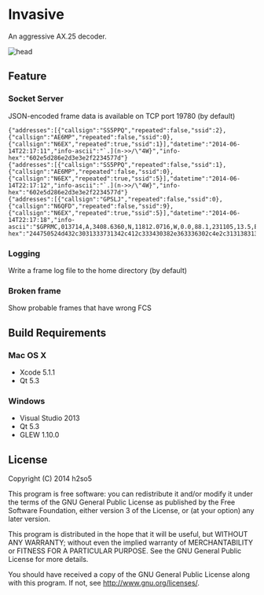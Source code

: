 Invasive
==========

An aggressive AX.25 decoder.

![head](http://h2so5.net/wp-content/uploads/2014/06/invasive_scr.png)

## Feature

### Socket Server

JSON-encoded frame data is available on TCP port 19780 (by default)
```
{"addresses":[{"callsign":"SS5PPQ","repeated":false,"ssid":2},{"callsign":"AE6MP","repeated":false,"ssid":0},{"callsign":"N6EX","repeated":true,"ssid":1}],"datetime":"2014-06-14T22:17:11","info-ascii":"`.](n->>/\"4W}","info-hex":"602e5d286e2d3e3e2f2234577d"}
{"addresses":[{"callsign":"SS5PPQ","repeated":false,"ssid":1},{"callsign":"AE6MP","repeated":false,"ssid":0},{"callsign":"N6EX","repeated":true,"ssid":5}],"datetime":"2014-06-14T22:17:12","info-ascii":"`.](n->>/\"4W}","info-hex":"602e5d286e2d3e3e2f2234577d"}
{"addresses":[{"callsign":"GPSLJ","repeated":false,"ssid":0},{"callsign":"N6QFD","repeated":false,"ssid":9},{"callsign":"N6EX","repeated":true,"ssid":5}],"datetime":"2014-06-14T22:17:18","info-ascii":"$GPRMC,013714,A,3408.6360,N,11812.0716,W,0.0,88.1,231105,13.5,E,D*09..","info-hex":"244750524d432c3031333731342c412c333430382e363336302c4e2c31313831322e303731362c572c302e302c38382e312c3233313130352c31332e352c452c442a30390d0a"}
```

### Logging

Write a frame log file to the home directory (by default)

### Broken frame

Show probable frames that have wrong FCS

## Build Requirements

### Mac OS X

* Xcode 5.1.1
* Qt 5.3

### Windows

* Visual Studio 2013
* Qt 5.3
* GLEW 1.10.0

## License

Copyright (C) 2014  h2so5

This program is free software: you can redistribute it and/or modify
it under the terms of the GNU General Public License as published by
the Free Software Foundation, either version 3 of the License, or
(at your option) any later version.

This program is distributed in the hope that it will be useful,
but WITHOUT ANY WARRANTY; without even the implied warranty of
MERCHANTABILITY or FITNESS FOR A PARTICULAR PURPOSE.  See the
GNU General Public License for more details.

You should have received a copy of the GNU General Public License
along with this program.  If not, see <http://www.gnu.org/licenses/>.
